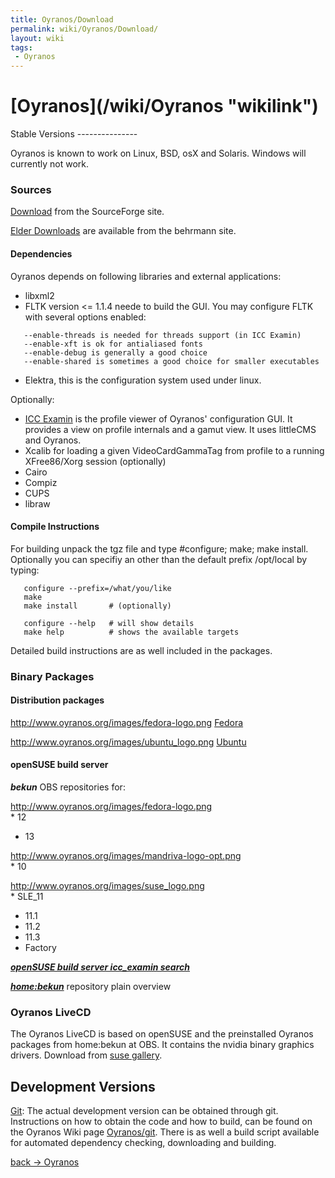 ```yaml
---
title: Oyranos/Download
permalink: wiki/Oyranos/Download/
layout: wiki
tags:
 - Oyranos
---
```


<h1>
[Oyranos](/wiki/Oyranos "wikilink")

</h1>
Stable Versions
---------------

Oyranos is known to work on Linux, BSD, osX and Solaris. Windows will
currently not work.

### Sources

[Download](http://sourceforge.net/project/showfiles.php?group_id=177017&package_id=203716)
from the SourceForge site.

[Elder
Downloads](http://www.behrmann.name/index.php?option=com_content&task=view&id=34&Itemid=68)
are available from the behrmann site.

#### Dependencies

Oyranos depends on following libraries and external applications:

-   libxml2
-   FLTK version &lt;= 1.1.4 neede to build the GUI. You may configure
    FLTK with several options enabled:

`   --enable-threads is needed for threads support (in ICC Examin)`  
`   --enable-xft is ok for antialiased fonts`  
`   --enable-debug is generally a good choice`  
`   --enable-shared is sometimes a good choice for smaller executables`

-   Elektra, this is the configuration system used under linux.

Optionally:

-   [ICC Examin](/wiki/ICC_Examin/Download "wikilink") is the profile viewer
    of Oyranos' configuration GUI. It provides a view on profile
    internals and a gamut view. It uses littleCMS and Oyranos.
-   Xcalib for loading a given VideoCardGammaTag from profile to a
    running XFree86/Xorg session (optionally)
-   Cairo
-   Compiz
-   CUPS
-   libraw

#### Compile Instructions

For building unpack the tgz file and type \#configure; make; make
install. Optionally you can specifiy an other than the default prefix
/opt/local by typing:

`   configure --prefix=/what/you/like`  
`   make`  
`   make install       # (optionally)`

`   configure --help   # will show details`  
`   make help          # shows the available targets`

Detailed build instructions are as well included in the packages.

### Binary Packages

#### Distribution packages

<http://www.oyranos.org/images/fedora-logo.png>
[Fedora](https://admin.fedoraproject.org/pkgdb/acls/name/oyranos)

<http://www.oyranos.org/images/ubuntu_logo.png>
[Ubuntu](http://www.ubuntuupdates.org/oyranos)

#### openSUSE build server

***bekun*** OBS repositories for:

<http://www.oyranos.org/images/fedora-logo.png>  
\* 12

-   13

<http://www.oyranos.org/images/mandriva-logo-opt.png>  
\* 10

<http://www.oyranos.org/images/suse_logo.png>  
\* SLE\_11

-   11.1
-   11.2
-   11.3
-   Factory

***[openSUSE build server icc\_examin
search](http://software.opensuse.org/search?q=icc_examin&exclude_debug=true)***

***[home:bekun](http://download.opensuse.org/repositories/home:/bekun/)***
repository plain overview  

### Oyranos LiveCD

The Oyranos LiveCD is based on openSUSE and the preinstalled Oyranos
packages from home:bekun at OBS. It contains the nvidia binary graphics
drivers. Download from [suse
gallery](http://susegallery.com/a/8Kr6tw/oyranos).

Development Versions
--------------------

[Git](/wiki/Oyranos/git "wikilink"): The actual development version can be
obtained through git. Instructions on how to obtain the code and how to
build, can be found on the Oyranos Wiki page
[Oyranos/git](/wiki/Oyranos/git "wikilink"). There is as well a build script
available for automated dependency checking, downloading and building.

[back -&gt; Oyranos](/wiki/Oyranos "wikilink")
